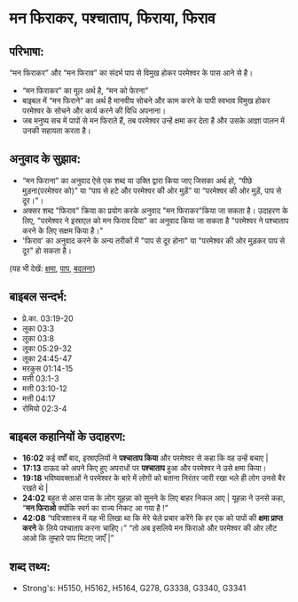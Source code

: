 # मन फिराकर, पश्चाताप, फिराया, फिराव #

## परिभाषा: ##

“मन फिराकर” और “मन फिराव” का संदर्भ पाप से विमुख होकर परमेश्वर के पास आने से है।

* “मन फिराकर” का मूल अर्थ है, “मन को फेरना”
* बाइबल में “मन फिराने” का अर्थ है मानवीय सोचने और काम करने के पापी स्वभाव विमुख होकर परमेश्वर के सोचने और कार्य करने की विधि अपनाना।
* जब मनुष्य सच में पापों से मन फिराते हैं, तब परमेश्वर उन्हें क्षमा कर देता है और उसके आज्ञा पालन में उनकी सहायता करता है।

## अनुवाद के सुझाव: ##

* “मन फिराना” का अनुवाद ऐसे एक शब्द या उक्ति द्वारा किया जाए जिसका अर्थ हो, “पीछे मुड़ना(परमेश्वर को)” या “पाप से हटे और परमेश्वर की ओर मुड़ें” या “परमेश्वर की ओर मुड़ें, पाप से दूर।”।
* अक्सर शब्द "फिराव" क्रिया का प्रयोग करके अनुवाद "मन फिराकर"किया जा सकता है। उदाहरण के लिए, "परमेश्वर ने इस्राएल को मन फिराव दिया" का अनुवाद किया जा सकता है "परमेश्वर ने पश्चाताप करने के लिए सक्षम किया है।"
* 'फिराव' का अनुवाद करने के अन्य तरीकों में "पाप से दूर होना" या "परमेश्वर की ओर मुड़कर पाप से दूर" हो सकता है।

(यह भी देखें: [क्षमा](../forgive.md), [पाप](../sin.md), [बदलना](../turn.md))

## बाइबल सन्दर्भ: ##

* प्रे.का. 03:19-20
* लूका 03:3
* लूका 03:8
* लूका 05:29-32
* लूका 24:45-47
* मरकुस 01:14-15
* मत्ती 03:1-3
* मत्ती 03:10-12
* मत्ती 04:17
* रोमियो 02:3-4

## बाइबल कहानियों के उदाहरण: ##

* __16:02__ कई वर्षों बाद, इस्राएलियों ने __पश्चाताप किया__ और परमेश्वर से कहा कि वह उन्हें बचाए |
* __17:13__ दाऊद को अपने किए हुए अपराधों पर __पश्चाताप__ हुआ और परमेश्वर ने उसे क्षमा किया।
* __19:18__ भविष्यवक्ताओं ने परमेश्वर के बारे में लोगों को बताना निरंतर जारी रखा भले ही लोग उनसे बैर रखते थे |
* __24:02__ बहुत से आस पास के लोग यूहन्ना को सुनने के लिए बाहर निकल आए | यूहन्ना ने उनसे कहा, “__मन फिराओ__ क्योंकि स्वर्ग का राज्य निकट आ गया है !”
* __42:08__ “पवित्रशास्त्र में यह भी लिखा था कि मेरे चेले प्रचार करेंगे कि हर एक को पापों की __क्षमा प्राप्त करने__ के लिये पश्चाताप करना चाहिए।”
 “तो अब इसलिये मन फिराओ और परमेश्वर की ओर लौट आओ कि तुम्हारे पाप मिटाए जाएँ |”

## शब्द तथ्य: ##

* Strong's: H5150, H5162, H5164, G278, G3338, G3340, G3341
